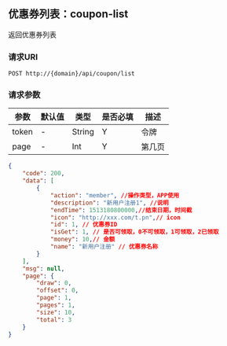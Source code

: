 ##  优惠券列表：coupon-list

返回优惠券列表

### 请求URI

`POST http://{domain}/api/coupon/list`

### 请求参数
参数 | 默认值 | 类型 | 是否必填 | 描述 
--------- | ------- | --------- | ------- | ----------- 
token | - | String | Y | 令牌
page | - | Int | Y | 第几页
 
```json
{
    "code": 200,
    "data": [
        {
            "action": "member", //操作类型，APP使用
            "description": "新用户注册1", //说明
            "endTime": 1513180800000,//结束日期，时间截
            "icon": "http://xxx.com/t.pn",// icon
            "id": 1, // 优惠券ID
            "isGet": 1, // 是否可领取，0不可领取，1可领取，2已领取
            "money": 10,// 金额
            "name": "新用户注册" // 优惠券名称
        }
    ],
    "msg": null,
    "page": {
        "draw": 0,
        "offset": 0,
        "page": 1,
        "pages": 1,
        "size": 10,
        "total": 3
    }
}
```

